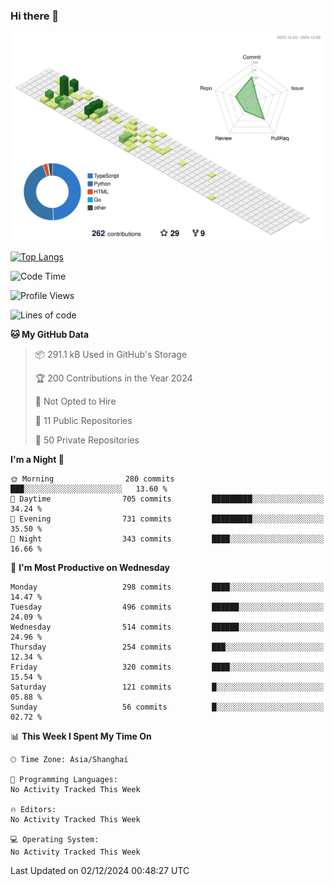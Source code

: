 ### Hi there 👋

![](./profile-3d-contrib/profile-green-animate.svg)

 

[![Top Langs](https://github-readme-stats.vercel.app/api/top-langs/?username=fly2tomato)](https://github.com/anuraghazra/github-readme-stats)


 

<!--START_SECTION:waka-->
![Code Time](http://img.shields.io/badge/Code%20Time-5%20hrs%2042%20mins-blue)

![Profile Views](http://img.shields.io/badge/Profile%20Views-0-blue)

![Lines of code](https://img.shields.io/badge/From%20Hello%20World%20I%27ve%20Written-522.1%20thousand%20lines%20of%20code-blue)

**🐱 My GitHub Data** 

> 📦 291.1 kB Used in GitHub's Storage 
 > 
> 🏆 200 Contributions in the Year 2024
 > 
> 🚫 Not Opted to Hire
 > 
> 📜 11 Public Repositories 
 > 
> 🔑 50 Private Repositories 
 > 
**I'm a Night 🦉** 

```text
🌞 Morning                280 commits         ███░░░░░░░░░░░░░░░░░░░░░░   13.60 % 
🌆 Daytime                705 commits         █████████░░░░░░░░░░░░░░░░   34.24 % 
🌃 Evening                731 commits         █████████░░░░░░░░░░░░░░░░   35.50 % 
🌙 Night                  343 commits         ████░░░░░░░░░░░░░░░░░░░░░   16.66 % 
```
📅 **I'm Most Productive on Wednesday** 

```text
Monday                   298 commits         ████░░░░░░░░░░░░░░░░░░░░░   14.47 % 
Tuesday                  496 commits         ██████░░░░░░░░░░░░░░░░░░░   24.09 % 
Wednesday                514 commits         ██████░░░░░░░░░░░░░░░░░░░   24.96 % 
Thursday                 254 commits         ███░░░░░░░░░░░░░░░░░░░░░░   12.34 % 
Friday                   320 commits         ████░░░░░░░░░░░░░░░░░░░░░   15.54 % 
Saturday                 121 commits         █░░░░░░░░░░░░░░░░░░░░░░░░   05.88 % 
Sunday                   56 commits          █░░░░░░░░░░░░░░░░░░░░░░░░   02.72 % 
```


📊 **This Week I Spent My Time On** 

```text
🕑︎ Time Zone: Asia/Shanghai

💬 Programming Languages: 
No Activity Tracked This Week

🔥 Editors: 
No Activity Tracked This Week

💻 Operating System: 
No Activity Tracked This Week
```


 Last Updated on 02/12/2024 00:48:27 UTC
<!--END_SECTION:waka-->
